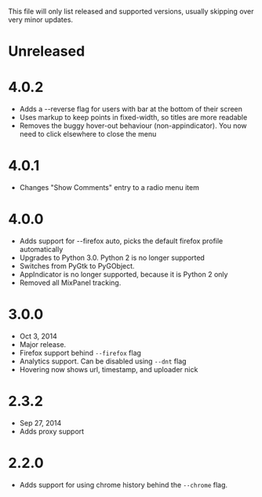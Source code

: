 This file will only list released and supported versions, usually skipping over very minor updates.

Unreleased
==========

4.0.2
=====

* Adds a --reverse flag for users with bar at the bottom of their screen
* Uses markup to keep points in fixed-width, so titles are more readable
* Removes the buggy hover-out behaviour (non-appindicator). You now need to click elsewhere to close the menu

4.0.1
=====

* Changes "Show Comments" entry to a radio menu item

4.0.0
=====

* Adds support for --firefox auto, picks the default firefox profile automatically
* Upgrades to Python 3.0. Python 2 is no longer supported
* Switches from PyGtk to PyGObject.
* AppIndicator is no longer supported, because it is Python 2 only
* Removed all MixPanel tracking.

3.0.0
=====

* Oct 3, 2014
* Major release.
* Firefox support behind `--firefox` flag
* Analytics support. Can be disabled using `--dnt` flag
* Hovering now shows url, timestamp, and uploader nick

2.3.2
=====

* Sep 27, 2014
* Adds proxy support


2.2.0
=====

* Adds support for using chrome history behind the `--chrome` flag.
